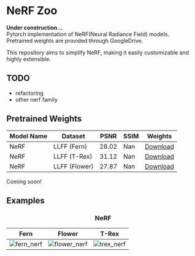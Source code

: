 # NeRF Zoo

<strong> Under construction... </strong> <br>
Pytorch implementation of NeRF(Neural Radiance Field) models.<br>
Pretrained weights are provided through GoogleDrive.

This repository aims to simplify NeRF, making it easily customizable and highly extensible.<br>

## TODO
- refactoring
- other nerf family

## Pretrained Weights
| Model Name | Dataset | PSNR | SSIM | Weights |
|-|-|-|-|-|
| NeRF | LLFF (Fern) | 28.02 | Nan | [Download](https://drive.google.com/file/d/1Z6UcMTHRz9CoycvbDkbHPmdDgaYlKHlc/view?usp=drive_link) |
| NeRF | LLFF (T-Rex) | 31.12 | Nan | [Download](https://drive.google.com/file/d/1wnweWR3EJg2g-FD7_DoMmc5r3kPJY05t/view?usp=drive_link) |
| NeRF | LLFF (Flower) | 27.87 | Nan | [Download](https://drive.google.com/file/d/1J2EwG785t0Ws1Ko18RDWC80e9W8iG-Uu/view?usp=drive_link) |

Coming soon!

## Examples
### <center> NeRF </center>

| Fern | Flower | T-Rex |
|-|-|-|
|  ![fern_nerf](https://github.com/user-attachments/assets/558b9603-6fbc-4fc4-9f74-de1c4d3434dd)| ![flower_nerf](https://github.com/user-attachments/assets/fbdcef67-2034-4f78-b8ff-630b4fe76f27) | ![trex_nerf](https://github.com/user-attachments/assets/ce46287e-df9b-4521-9e96-b3d650221c9b) |

